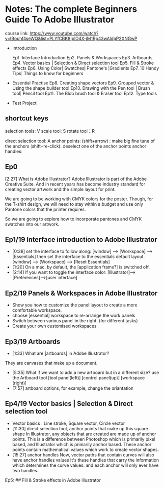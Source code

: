 # Notes: The complete Beginners Guide To Adobe Illustrator
course link: https://www.youtube.com/watch?v=IBouhf4seWQ&list=PLYfCBK8IplO4X-jM1Rp43wAIdpP2XNGwP
- Introduction

  Ep1. Interface Introduction
  Ep2. Panels & Workspaces
  Ep3. Artboards
  Ep4. Vector basics | Selection & Direct selection tool
  Ep5. Fill & Stroke effects
  Ep6. Using Color| Swatches| Pantone's |Gradients
  Ep7. 10 Handy Tips| Things to know for beginners
- Essential Practise
  Ep8. Creating shape vectors
  Ep9. Grouped vector & Using the shape builder tool
  Ep10. Drawing with the Pen tool | Brush tool| Pencil tool
  Ep11. The Blob brush tool & Eraser tool
  Ep12. Type tools
- Test Project

## shortcut keys
  selection tools: V
  scale tool: S
  rotate tool：R
  
  direct selection tool: A
  anchor points: 
    (shift+arrow) : make big fine tune of the anchors
    (shift+re-click): deselect one of the anchor points
  anchor handles:
  


## Ep0
[2:27] What is Adobe Illustrator?
Adobe Illustrator is part of the Adobe Creative Suite. And in recent years has become industry standard for creating vector artwork 
and the simple layout for print. 

We are going to be working with CMYK colors for the poster. Though, for the T-shirt design, we will need to stay within a budget and use
only Pantone colors that the printer requires. 

So we are going to explore how to incorporate pantones and CMYK swatches into our artwork. 

## Ep1/19  Interface introduction to Adobe Illustrator
- [0:38] set the interface to follow along: 
[window] --> [Workspace] --> [Essentials]
then set the interface to the essentials default layout.
[window] --> [Workspace] --> [Reset Essentials]
- [1:20] On a mac, by default, the [application frame?] is switched off. 
- [2:14] If you want to toggle the interface color: [Illustrator]-->[Preferences]-->[user interface]

## Ep2/19 Panels & Workspaces in Adobe Illustrator
- Show you how to customize the panel layout to create a more comfortable workspace. 
- choose [essential] workspace to re-arrange the work panels
- Switch between various panel in the right. (for different tasks)
- Create your own customised workspaces

## Ep3/19 Artboards
- [1:33] What are [artboards] in Adobe Illustrator?
 
They are canvases that make up a document. 
- [5:35] What if we want to add a new artboard but in a different size?
use the Artboard tool [tool panel(left)]  [control panel(up)] [workspace (right)]
- [7:57] artboard options, for example, change the oriantation

## Ep4/19 Vector basics | Selection & Direct selection tool
- Vector basics : Line stroke, Square vector, Circle vector
- [11:30] direct selection tool, anchor points that make up this square shape
In Illustrator, any objects that are created are made up of anchor points. This is a difference between Photoshop which is primarily pixel
based, and Illustrator which is primarily anchor based. 
These anchor points contain mathematical values which work to create vector shapes.
- [15:27] anchor handles
Now, vector paths that contain curves will also have anchor handles values
It's these handles that carry the information which determines the curve values. 
and each anchor will only ever have two handles.

Ep5: ## Fill & Stroke effects in Adobe Illustrator

